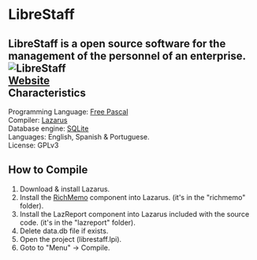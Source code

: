 # LibreStaff
LibreStaff is a open source software for the management of the personnel of an enterprise.<br />
<img src="http://www.runs.es/pics/articles/1/librestaff.png" class="alignleft" alt="LibreStaff" />
<br /><a href="http://www.runs.es/1/librestaff/">Website</a><br />
Characteristics
-----------------------
Programming Language: <a href="http://www.freepascal.org/">Free Pascal</a><br />
Compiler: <a href="http://www.lazarus-ide.org/">Lazarus</a><br />
Database engine: <a href="https://www.sqlite.org/">SQLite</a><br />
Languages: English, Spanish & Portuguese.  
License: GPLv3

How to Compile
--------------
1) Download & install Lazarus.<br />
2) Install the <a href="http://wiki.freepascal.org/RichMemo">RichMemo</a> component into Lazarus. (it's in the "richmemo" folder).<br />
3) Install the LazReport component into Lazarus included with the source code. (it's in the "lazreport" folder).<br />
4) Delete data.db file if exists.<br />
5) Open the project (librestaff.lpi).<br />
6) Goto to "Menu" -> Compile.<br />
